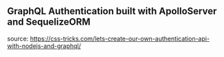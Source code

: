 ## GraphQL Authentication built with ApolloServer and SequelizeORM

source: https://css-tricks.com/lets-create-our-own-authentication-api-with-nodejs-and-graphql/
